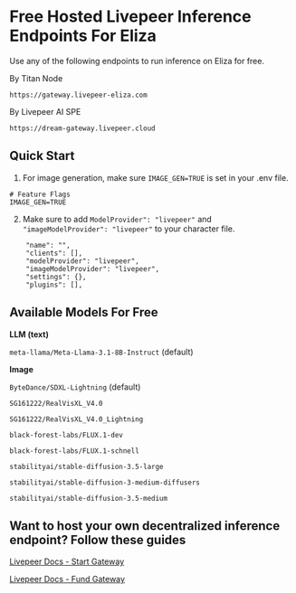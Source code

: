 # Free Hosted Livepeer Inference Endpoints For Eliza

Use any of the following endpoints to run inference on Eliza for free.

By Titan Node

```
https://gateway.livepeer-eliza.com
```

By Livepeer AI SPE

```
https://dream-gateway.livepeer.cloud
```

## Quick Start

1) For image generation, make sure `IMAGE_GEN=TRUE` is set in your .env file.
```
# Feature Flags
IMAGE_GEN=TRUE
```
   
2) Make sure to add `ModelProvider": "livepeer"` and `"imageModelProvider": "livepeer"` to your character file.

```
    "name": "",
    "clients": [],
    "modelProvider": "livepeer",
    "imageModelProvider": "livepeer",
    "settings": {},
    "plugins": [],
```


## Available Models For Free

**LLM (text)**

`meta-llama/Meta-Llama-3.1-8B-Instruct` (default)

**Image**

`ByteDance/SDXL-Lightning` (default)

`SG161222/RealVisXL_V4.0`

`SG161222/RealVisXL_V4.0_Lightning`

`black-forest-labs/FLUX.1-dev`

`black-forest-labs/FLUX.1-schnell`

`stabilityai/stable-diffusion-3.5-large`

`stabilityai/stable-diffusion-3-medium-diffusers`

`stabilityai/stable-diffusion-3.5-medium`

## Want to host your own decentralized inference endpoint? Follow these guides

[Livepeer Docs - Start Gateway](https://docs.livepeer.org/ai/gateways/start-gateway)

[Livepeer Docs - Fund Gateway](https://docs.livepeer.org/gateways/guides/fund-gateway)

